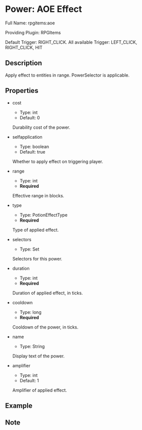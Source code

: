 # Power: AOE Effect

Full Name: rpgitems:aoe

Providing Plugin: RPGItems

Default Trigger: RIGHT_CLICK. All available Trigger: LEFT_CLICK, RIGHT_CLICK, HIT

<!-- beginCustomHeader -->
<!-- endCustomHeader -->

## Description

Apply effect to entities in range. PowerSelector is applicable.
<!-- beginCustomDescription -->
<!-- endCustomDescription -->

## Properties

* cost

  * Type: int
  * Default: 0

  Durability cost of the power.

* selfapplication

  * Type: boolean
  * Default: true

  Whether to apply effect on triggering player.

* range

  * Type: int
  * **Required**

  Effective range in blocks.

* type

  * Type: PotionEffectType
  * **Required**

  Type of applied effect.

* selectors

  * Type: Set<String>

  Selectors for this power.

* duration

  * Type: int
  * **Required**

  Duration of applied effect, in ticks.

* cooldown

  * Type: long
  * **Required**

  Cooldown of the power, in ticks.

* name

  * Type: String

  Display text of the power.

* amplifier

  * Type: int
  * Default: 1

  Amplifier of applied effect.


<!-- beginCustomProperties -->
<!-- endCustomProperties -->

## Example

<!-- beginCustomExample -->
<!-- endCustomExample -->

## Note

<!-- beginCustomNote -->
<!-- endCustomNote -->